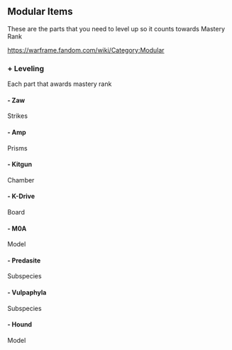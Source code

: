 ## Modular Items

These are the parts that you need to level up so it counts towards Mastery Rank

https://warframe.fandom.com/wiki/Category:Modular

### + Leveling
Each part that awards mastery rank
#### - Zaw
Strikes

#### - Amp
Prisms

#### - Kitgun
Chamber

#### - K-Drive
Board

#### - M0A
Model

#### - Predasite
Subspecies

#### - Vulpaphyla
Subspecies

#### - Hound
Model
